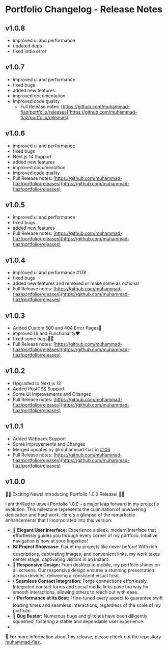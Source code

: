 # Portfolio Changelog - Release Notes

## v1.0.8
- improved ui and performance
- updated deps
- fixed lottie error

## v1.0.7

- improved ui and performance
- fixed bugs
- added new features
- improved documentation
- improved code quality
  - Full Release notes: [https://github.com/muhammad-fiaz/portfolio/releases](https://github.com/muhammad-fiaz/portfolio/releases)
## v1.0.6

- improved ui and performance
- fixed bugs
- Next.js 14 Support
- added new features
- improved documentation
- improved code quality
- Full Release notes: [https://github.com/muhammad-fiaz/portfolio/releases](https://github.com/muhammad-fiaz/portfolio/releases)

## v1.0.5 

- improved ui and performance 
- fixed bugs
- added new features
- Full Release notes: [https://github.com/muhammad-fiaz/portfolio/releases](https://github.com/muhammad-fiaz/portfolio/releases)

## v1.0.4

- improved ui and performance #178
- fixed bugs
- added new features and removed or make some as optional
- Full Release notes: [https://github.com/muhammad-fiaz/portfolio/releases](https://github.com/muhammad-fiaz/portfolio/releases)

## v1.0.3
- Added Custom 500 and 404 Error Pages👻
- improved UI and Functionality❤️
- fixed some bugs✌🏻
- Full Release notes: [https://github.com/muhammad-fiaz/portfolio/releases](https://github.com/muhammad-fiaz/portfolio/releases)

## v1.0.2
- Upgraded to Next.js 13
- Added PostCSS Support
- Some UI Improvements and Changes
- Full Release notes: [https://github.com/muhammad-fiaz/portfolio/releases](https://github.com/muhammad-fiaz/portfolio/releases)

## v1.0.1

- Added Webpack Support
- Some Improvements and Changes
- Merged updates by @muhammad-fiaz in [#106](https://github.com/muhammad-fiaz/portfolio/pull/106)
- Full Release notes: [https://github.com/muhammad-fiaz/portfolio/releases](https://github.com/muhammad-fiaz/portfolio/releases)

## v1.0.0

🚀🎉 Exciting News! Introducing Portfolio 1.0.0 Release! 🎉🚀

I am thrilled to unveil Portfolio 1.0.0 – a major leap forward in my project's evolution. This milestone represents the culmination of unwavering dedication and hard work. Here's a glimpse of the remarkable enhancements that I incorporated into this version:

- 🌟 **Elegant User Interface:** Experience a sleek, modern interface that effortlessly guides you through every corner of my portfolio. Intuitive navigation is now at your fingertips!
- 🖼️ **Project Showcase:** Flaunt my projects like never before! With rich descriptions, captivating images, and convenient links, my work takes center stage, captivating visitors in an instant.
- 📱 **Responsive Design:** From desktop to mobile, my portfolio shines on all screens. Our responsive design ensures a stunning presentation across devices, delivering a consistent visual treat.
- 📞 **Seamless Contact Integration:** Forge connections effortlessly. Integrated contact forms and social media links pave the way for smooth interactions, allowing others to reach out with ease.
- ⚡ **Performance at its Best:** I fine-tuned every aspect to guarantee swift loading times and seamless interactions, regardless of the scale of my portfolio.
- 🐞 **Bug Buster:** Numerous bugs and glitches have been diligently squashed, fostering a stable and dependable user experience.
- 
👻 For more information about this release, please check out the repository [muhammad-fiaz](https://github.com/muhammad-fiaz/portfolio).


